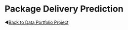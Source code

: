 # Package Delivery Prediction

◀️[Back to Data Portfolio Project](https://github.com/iqbalhani57/Data-Project-Portofolio)

